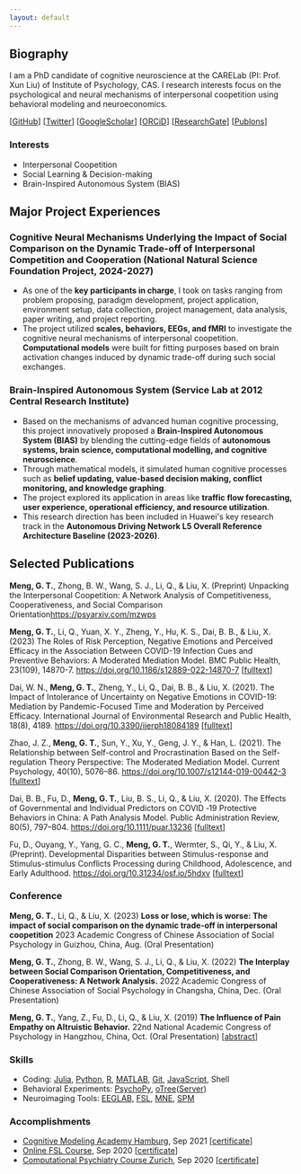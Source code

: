```yaml
---
layout: default
---
```


## Biography

I am a PhD candidate of cognitive neuroscience at the CARELab (PI: Prof. Xun Liu) of Institute of Psychology, CAS. I research interests focus on the psychological and neural mechanisms of interpersonal coopetition using behavioral modeling and neuroeconomics. 

[[GitHub](https://github.com/GuangtengMeng)]
[[Twitter](https://twitter.com/GuangtengMeng)]
[[GoogleScholar](https://scholar.google.com/citations?user=-YrlYhgAAAAJ&hl=en&oi)]
[[ORCiD](https://orcid.org/0000-0002-4660-1034)]
[[ResearchGate](https://www.researchgate.net/profile/Guang-Teng-Meng)]
[[Publons](https://www.webofscience.com/wos/author/record/1884260)]


### Interests

- Interpersonal Coopetition
- Social Learning & Decision-making
- Brain-Inspired Autonomous System (BIAS)


## Major Project Experiences
### Cognitive Neural Mechanisms Underlying the Impact of Social Comparison on the Dynamic Trade-off of Interpersonal Competition and Cooperation (National Natural Science Foundation Project, 2024-2027)
- As one of the **key participants in charge**, I took on tasks ranging from problem proposing, paradigm development, project application, environment setup, data collection, project management, data analysis, paper writing, and project reporting.
- The project utilized **scales, behaviors, EEGs, and fMRI** to investigate the cognitive neural mechanisms of interpersonal coopetition. **Computational models** were built for fitting purposes based on brain activation changes induced by dynamic trade-off during such social exchanges.

### Brain-Inspired Autonomous System (Service Lab at 2012 Central Research Institute)
- Based on the mechanisms of advanced human cognitive processing, this project innovatively proposed a **Brain-Inspired Autonomous System (BIAS)** by blending the cutting-edge fields of **autonomous systems, brain science, computational modelling, and cognitive neuroscience**.
- Through mathematical models, it simulated human cognitive processes such as **belief updating, value-based decision making, conflict monitoring, and knowledge graphing**.
- The project explored its application in areas like **traffic flow forecasting, user experience, operational efficiency, and resource utilization**.
- This research direction has been included in Huawei's key research track in the **Autonomous Driving Network L5 Overall Reference Architecture Baseline (2023-2026)**.


## Selected Publications

**Meng, G. T.**, Zhong, B. W., Wang, S. J., Li, Q., & Liu, X. (Preprint) Unpacking the Interpersonal
Coopetition: A Network Analysis of Competitiveness, Cooperativeness, and Social Comparison
Orientation<https://psyarxiv.com/mzwps>

**Meng, G. T.**, Li, Q., Yuan, X. Y., Zheng, Y., Hu, K. S., Dai, B. B., & Liu, X. (2023) The Roles of Risk Perception, Negative Emotions and Perceived Efficacy in the Association Between COVID-19 Infection Cues and Preventive Behaviors: A Moderated Mediation Model. BMC Public Health, 23(109), 14870-7. <https://doi.org/10.1186/s12889-022-14870-7> [[fulltext](/assets/paper/s12889-022-14870-7.pdf)]

Dai, W. N., **Meng, G. T.**, Zheng, Y., Li, Q., Dai, B. B., & Liu, X. (2021). The Impact of Intolerance of Uncertainty on Negative Emotions in COVID-19: Mediation by Pandemic-Focused Time and Moderation by Perceived Efficacy. International Journal of Environmental Research and Public Health, 18(8), 4189. <https://doi.org/10.3390/ijerph18084189> [[fulltext](/assets/paper/10.3390ijerph18084189.pdf)]

Zhao, J. Z., **Meng, G. T.**, Sun, Y., Xu, Y., Geng, J. Y., & Han, L. (2021). The Relationship between Self-control and Procrastination Based on the Self-regulation Theory Perspective: The Moderated Mediation Model. Current Psychology, 40(10), 5076–86. <https://doi.org/10.1007/s12144-019-00442-3> [[fulltext](/assets/paper/10.1007s12144-019-00442-3.pdf)]

Dai, B. B., Fu, D., **Meng, G. T.**, Liu, B. S., Li, Q., & Liu, X. (2020). The Effects of Governmental and Individual Predictors on COVID ‐19 Protective Behaviors in China: A Path Analysis Model. Public Administration Review, 80(5), 797–804. <https://doi.org/10.1111/puar.13236> [[fulltext](/assets/paper/10.1111puar.13236.pdf)]

Fu, D., Ouyang, Y., Yang, G. C., **Meng, G. T.**, Wermter, S., Qi, Y., & Liu, X. (Preprint). Developmental Disparities between Stimulus-response and Stimulus-stimulus Conflicts Processing during Childhood, Adolescence, and Early Adulthood. <https://doi.org/10.31234/osf.io/5hdxv> [[fulltext](/assets/paper/10.31234osf.io5hdxv.pdf)]


### Conference

**Meng, G. T.**, Li, Q., & Liu, X. (2023) **Loss or lose, which is worse: The impact of social comparison on the dynamic trade-off in interpersonal coopetition** 2023 Academic Congress of Chinese Association of Social Psychology in Guizhou, China, Aug. (Oral Presentation)

**Meng, G. T.**, Zhong, B. W., Wang, S. J., Li, Q., & Liu, X. (2022) **The Interplay between Social Comparison Orientation, Competitiveness, and Cooperativeness: A Network Analysis.** 2022 Academic Congress of Chinese Association of Social Psychology in Changsha, China, Dec. (Oral Presentation)

**Meng, G. T.**, Yang, Z., Fu, D., Li, Q., & Liu, X. (2019) **The Influence of Pain Empathy on Altruistic Behavior.** 22nd National Academic Congress of Psychology in Hangzhou, China, Oct. (Oral Presentation) [[abstract](/assets/abstract/NACP_2019_PE.pdf)]

### Skills

- Coding: [Julia](https://julialang.org/), [Python](https://www.python.org/), [R](https://www.r-project.org/), [MATLAB](https://www.mathworks.com/products/matlab.html), [Git](https://git-scm.com/), [JavaScript](https://www.javascript.com/), Shell
- Behavioral Experiments: [PsychoPy](https://www.psychopy.org/), [oTree](http://www.otree.org/)([Server](https://otree-prodserver-setup.readthedocs.io/))
- Neuroimaging Tools: [EEGLAB](https://eeglab.org/), [FSL](https://fsl.fmrib.ox.ac.uk/), [MNE](https://mne.tools/), [SPM](https://www.fil.ion.ucl.ac.uk/spm/)

### Accomplishments

- [Cognitive Modeling Academy Hamburg](https://cmah.eu/), Sep 2021 [[certificate](/assets/certificate/CMAH_Certificate_GM.pdf)]
- [Online FSL Course](https://open.win.ox.ac.uk/pages/fslcourse/website/), Sep 2020 [[certificate](/assets/certificate/FSL_Certificate_GM.pdf)]
- [Computational Psychiatry Course Zurich](https://www.translationalneuromodeling.org/cpcourse/), Sep 2020 [[certificate](/assets/certificate/CPC_Certificate_GM.pdf)]

